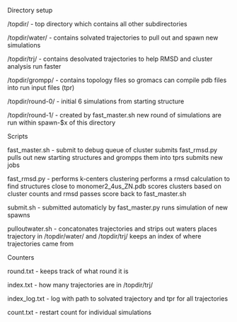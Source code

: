 Directory setup

/topdir/         - top directory which contains all other subdirectories

/topdir/water/   - contains solvated trajectories to pull out and spawn new simulations

/topdir/trj/     - contains desolvated trajectories to help RMSD and cluster analysis run faster

/topdir/grompp/  - contains topology files so gromacs can compile pdb files into run input files (tpr)

/topdir/round-0/ - initial 6 simulations from starting structure

/topdir/round-1/ - created by fast_master.sh new round of simulations are run within spawn-$x of this directory


Scripts

fast_master.sh   - submit to debug queue of cluster
                   submits fast_rmsd.py
                   pulls out new starting structures and grompps them into tprs
                   submits new jobs

fast_rmsd.py     - performs k-centers clustering
                   performs a rmsd calculation to find structures close to monomer2_4us_ZN.pdb
                   scores clusters based on cluster counts and rmsd
                   passes score back to fast_master.sh

submit.sh        - submitted automaticly by fast_master.py
                   runs simulation of new spawns

pulloutwater.sh  - concatonates trajectories and strips out waters
                   places trajectory in /topdir/water/ and /topdir/trj/
                   keeps an index of where trajectories came from


Counters

round.txt        - keeps track of what round it is

index.txt        - how many trajectories are in /topdir/trj/

index_log.txt    - log with path to solvated trajectory and tpr for all trajectories

count.txt        - restart count for individual simulations
